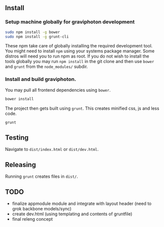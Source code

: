 ## Install

### Setup machine globally for graviphoton development

````bash
sudo npm install -g bower
sudo npm install -g grunt-cli
````

These npm take care of globally installing the required development tool.
You might need to install ````npm```` using your systems package manager. 
Some distros will need you to run npm as root. If you do not wish to 
install the tools globally you may run ````npm install```` in the git clone
and then use ````bower```` and ````grunt```` from the ````node_modules/````
subdir.

### Install and build graviphoton.

You may pull all frontend dependencies using ````bower````.

````bash
bower install
````

The project then gets built using ````grunt````. This creates minified css, js and less code.

````bash
grunt
````

## Testing

Navigate to ````dist/index.html```` or ````dist/dev.html````.

## Releasing

Running ````grunt```` creates files in ````dist/````.

## TODO

* finalize appmodule module and integrate with layout header (need to grok backbone models/sync)
* create dev.html (using templating and contents of gruntfile)
* final releng concept
